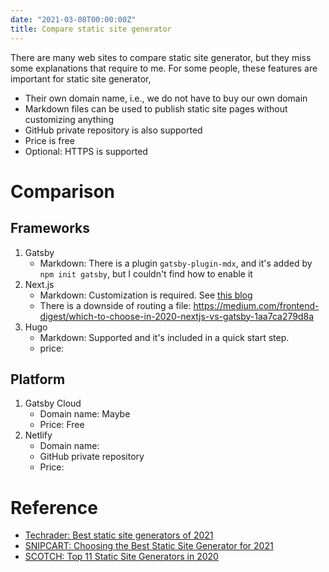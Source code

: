 ```yaml
---
date: "2021-03-08T00:00:00Z"
title: Compare static site generator
---
```


There are many web sites to compare static site generator, but they miss some explanations that require to me.
For some people, these features are important for static site generator,

* Their own domain name, i.e., we do not have to buy our own domain
* Markdown files can be used to publish static site pages without customizing anything
* GitHub private repository is also supported
* Price is free
* Optional: HTTPS is supported


Comparison
===

Frameworks
---

1. Gatsby
    * Markdown: There is a plugin `gatsby-plugin-mdx`, and it's added by `npm init gatsby`, but I couldn't find how to enable it
2. Next.js
    * Markdown: Customization is required. See [this blog](https://www.pullrequest.com/blog/build-a-blog-with-nextjs-and-markdown/)
	* There is a downside of routing a file: https://medium.com/frontend-digest/which-to-choose-in-2020-nextjs-vs-gatsby-1aa7ca279d8a
3. Hugo
    * Markdown: Supported and it's included in a quick start step.
	* price:


Platform
---
1. Gatsby Cloud
    * Domain name: Maybe
    * Price: Free
1. Netlify
    * Domain name:
	* GitHub private repository
    * Price:



Reference
===
- [Techrader: Best static site generators of 2021](https://www.techradar.com/best/static-site-generators)
- [SNIPCART: Choosing the Best Static Site Generator for 2021](https://snipcart.com/blog/choose-best-static-site-generator)
- [SCOTCH: Top 11 Static Site Generators in 2020](https://scotch.io/tutorials/top-10-static-site-generators-in-2020)
